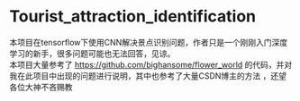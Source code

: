 # Tourist_attraction_identification
本项目在tensorflow下使用CNN解决景点识别问题，作者只是一个刚刚入门深度学习的新手，很多问题可能也无法回答，见谅。<br>
本项目大量参考了 https://github.com/bighansome/flower_world 的代码，并对我在此项目中出现的问题进行说明，其中也参考了大量CSDN博主的方法
，还望各位大神不吝赐教<br>

